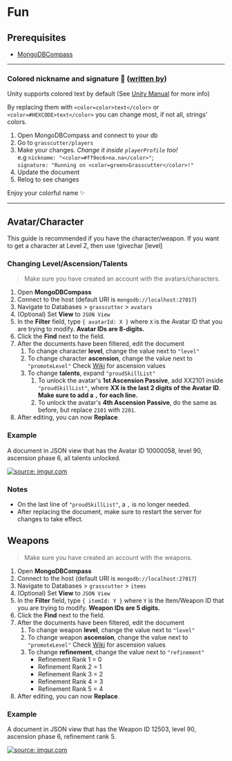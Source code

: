 # Fun
## Prerequisites
- [MongoDBCompass](https://www.mongodb.com/try/download/compass)

***

### Colored nickname and signature :peacock: ([written by](https://github.com/actuallyeunha))
Unity supports colored text by default (See [Unity Manual](https://docs.unity3d.com/Packages/com.unity.ugui@1.0/manual/StyledText.html) for more info)

By replacing them with `<color=color>text</color>` or `<color=#HEXCODE>text</color>` you can change most, if not all, strings' colors.


1. Open MongoDBCompass and connect to your db
2. Go to `grasscutter/players`
3. Make your changes. *Change it inside `playerProfile` too!* <br>
        e.g  `nickname: "<color=#ff9ec6>na.na</color>"`; <br>
        `signature: "Running on <color=green>Grasscutter</color>!"`
4. Update the document
5. Relog to see changes

Enjoy your colorful name :sparkles:


***
## Avatar/Character
This guide is recommended if you have the character/weapon. If you want to get a character at Level Z, then use !givechar <avatarID> [level]
### Changing Level/Ascension/Talents
> Make sure you have created an account with the avatars/characters.
1. Open **MongoDBCompass**
2. Connect to the host (default URI is `mongodb://localhost:27017`)
3. Navigate to Databases > `grasscutter` > `avatars`
4. (Optional) Set **View** to `JSON View`
5. In the **Filter** field, type `{ avatarId: X }` where `X` is the Avatar ID that you are trying to modify. **Avatar IDs are 8-digits.**
6. Click the **Find** next to the field. 
7. After the documents have been filtered, edit the document
	1. To change character **level**, change the value next to `"level"`
	2. To change character **ascension**, change the value next to `"promoteLevel"`
		 Check [Wiki](https://genshin-impact.fandom.com/wiki/Characters#:~:text=one%20Acquaint%20Fate.-,Ascension%20Phase,-Max%20Char.%20Level) for ascension values
	3. To change **talents**, expand `"proudSkillList"`
		1. To unlock the avatar's **1st Ascension Passive**, add XX2101 inside `"proudSkillList"`, where **XX is the last 2 digits of the Avatar ID**. **Make sure to add a `,` for each line.** 
		2. To unlock the avatar's **4th Ascension Passive**, do the same as before, but replace `2101` with `2201`.
8. After editing, you can now **Replace**.

### Example
A document in JSON view that has the Avatar ID 10000058, level 90, ascension phase 6, all talents unlocked.

<a href="https://imgur.com/ZJf6L3K"><img src="https://i.imgur.com/ZJf6L3K.png" title="source: imgur.com" /></a>


### Notes
- On the last line of `"proudSkillList"`, a `,` is no longer needed. 
- After replacing the document, make sure to restart the server for changes to take effect. 


## Weapons
> Make sure you have created an account with the weapons.
1. Open **MongoDBCompass**
2. Connect to the host (default URI is `mongodb://localhost:27017`)
3. Navigate to Databases > `grasscutter` > `items`
4. (Optional) Set **View** to `JSON View`
5. In the **Filter** field, type `{ itemId: Y }` where `Y` is the Item/Weapon ID that you are trying to modify. **Weapon IDs are 5 digits.**
6. Click the **Find** next to the field. 
7. After the documents have been filtered, edit the document
	1. To change weapon **level**, change the value next to `"level"`
	2. To change weapon **ascension**, change the value next to `"promoteLevel"`
		 Check [Wiki](https://genshin-impact.fandom.com/wiki/Weapons#:~:text=reaching%202nd%20Ascension.-,Ascension%20Phase,-Max%20Weapon%20Level) for ascension values
	3. To change **refinement**, change the value next to `"refinement"`
		* Refinement Rank 1 = 0
		* Refinement Rank 2 = 1
		* Refinement Rank 3 = 2
		* Refinement Rank 4 = 3
		* Refinement Rank 5 = 4
8. After editing, you can now **Replace**.

### Example
A document in JSON view that has the Weapon ID 12503, level 90, ascension phase 6, refinement rank 5.

<a href="https://imgur.com/b8yW79b"><img src="https://i.imgur.com/b8yW79b.png" title="source: imgur.com" /></a>

